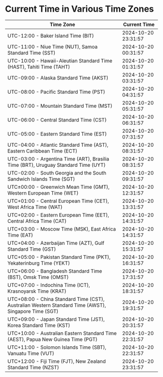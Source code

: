 # Current Time in Various Time Zones

| Time Zone | Current Time |
|-----------|--------------|
| UTC-12:00 - Baker Island Time (BIT) | 2024-10-20 23:31:57 |
| UTC-11:00 - Niue Time (NUT), Samoa Standard Time (SST) | 2024-10-20 00:31:57 |
| UTC-10:00 - Hawaii-Aleutian Standard Time (HAST), Tahiti Time (TAHT) | 2024-10-20 01:31:57 |
| UTC-09:00 - Alaska Standard Time (AKST) | 2024-10-20 03:31:57 |
| UTC-08:00 - Pacific Standard Time (PST) | 2024-10-20 04:31:57 |
| UTC-07:00 - Mountain Standard Time (MST) | 2024-10-20 05:31:57 |
| UTC-06:00 - Central Standard Time (CST) | 2024-10-20 06:31:57 |
| UTC-05:00 - Eastern Standard Time (EST) | 2024-10-20 07:31:57 |
| UTC-04:00 - Atlantic Standard Time (AST), Eastern Caribbean Time (ECT) | 2024-10-20 08:31:57 |
| UTC-03:00 - Argentina Time (ART), Brasília Time (BRT), Uruguay Standard Time (UYT) | 2024-10-20 08:31:57 |
| UTC-02:00 - South Georgia and the South Sandwich Islands Time (SGT) | 2024-10-20 09:31:57 |
| UTC±00:00 - Greenwich Mean Time (GMT), Western European Time (WET) | 2024-10-20 12:31:57 |
| UTC+01:00 - Central European Time (CET), West Africa Time (WAT) | 2024-10-20 13:31:57 |
| UTC+02:00 - Eastern European Time (EET), Central Africa Time (CAT) | 2024-10-20 14:31:57 |
| UTC+03:00 - Moscow Time (MSK), East Africa Time (EAT) | 2024-10-20 14:31:57 |
| UTC+04:00 - Azerbaijan Time (AZT), Gulf Standard Time (GST) | 2024-10-20 15:31:57 |
| UTC+05:00 - Pakistan Standard Time (PKT), Yekaterinburg Time (YEKT) | 2024-10-20 16:31:57 |
| UTC+06:00 - Bangladesh Standard Time (BST), Omsk Time (OMST) | 2024-10-20 17:31:57 |
| UTC+07:00 - Indochina Time (ICT), Krasnoyarsk Time (KRAT) | 2024-10-20 18:31:57 |
| UTC+08:00 - China Standard Time (CST), Australian Western Standard Time (AWST), Singapore Time (SGT) | 2024-10-20 19:31:57 |
| UTC+09:00 - Japan Standard Time (JST), Korea Standard Time (KST) | 2024-10-20 20:31:57 |
| UTC+10:00 - Australian Eastern Standard Time (AEST), Papua New Guinea Time (PGT) | 2024-10-20 22:31:57 |
| UTC+11:00 - Solomon Islands Time (SBT), Vanuatu Time (VUT) | 2024-10-20 22:31:57 |
| UTC+12:00 - Fiji Time (FJT), New Zealand Standard Time (NZST) | 2024-10-20 23:31:57 |
